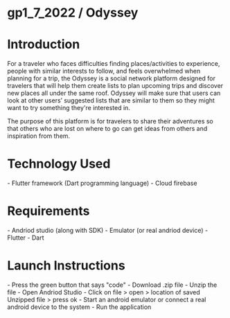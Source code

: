 # gp1_7_2022 / Odyssey 

<h1>Introduction</h1>
For a traveler who faces difficulties finding places/activities to experience, people with similar interests to follow, and feels overwhelmed when planning for a trip, the Odyssey is a social network platform designed for travelers that will help them create lists to plan upcoming trips and discover new places all under the same roof. Odyssey will make sure that users can look at other users’ suggested lists that are similar to them so they might want to try something they're interested in.


The purpose of this platform is for travelers to share their adventures so that others who are lost on where to go can get ideas from others and inspiration from them. 

<h1>Technology Used</h1>
- Flutter framework (Dart programming language)
- Cloud firebase

<h1>Requirements</h1> 
- Andriod studio (along with SDK)
- Emulator (or real andriod device) 
- Flutter
- Dart


<h1>Launch Instructions</h1> 
- Press the green button that says "code"
- Download .zip file
- Unzip the file
- Open Andriod Studio 
- Click on file > open > location of saved Unzipped file > press ok 
- Start an android emulator or connect a real android device to the system
- Run the application

